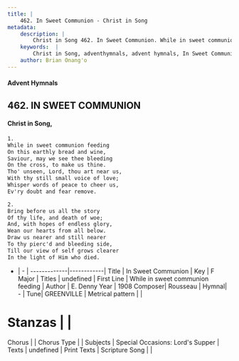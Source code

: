 ```yaml
---
title: |
    462. In Sweet Communion - Christ in Song
metadata:
    description: |
        Christ in Song 462. In Sweet Communion. While in sweet communion feeding On this earthly bread and wine, Saviour, may we see thee bleeding On the cross, to make us thine. Tho' unseen, Lord, thou art near us, With thy still small voice of love; Whisper words of peace to cheer us, Ev'ry doubt and fear remove.
    keywords:  |
        Christ in Song, adventhymnals, advent hymnals, In Sweet Communion, While in sweet communion feeding. 
    author: Brian Onang'o
---
```


#### Advent Hymnals
## 462. IN SWEET COMMUNION
####  Christ in Song,

```txt
1.
While in sweet communion feeding
On this earthly bread and wine,
Saviour, may we see thee bleeding
On the cross, to make us thine.
Tho' unseen, Lord, thou art near us,
With thy still small voice of love;
Whisper words of peace to cheer us,
Ev'ry doubt and fear remove.

2.
Bring before us all the story
Of thy life, and death of woe;
And, with hopes of endless glory,
Wean our hearts from all below.
Draw us nearer and still nearer
To thy pierc'd and bleeding side,
Till our view of self grows clearer
In the light of Him who died.


```

- |   -  |
-------------|------------|
Title | In Sweet Communion |
Key | F Major |
Titles | undefined |
First Line | While in sweet communion feeding |
Author | E. Denny
Year | 1908
Composer| Rousseau |
Hymnal|  - |
Tune| GREENVILLE |
Metrical pattern | |
# Stanzas |  |
Chorus |  |
Chorus Type |  |
Subjects | Special Occasions: Lord's Supper |
Texts | undefined |
Print Texts | 
Scripture Song |  |
    
